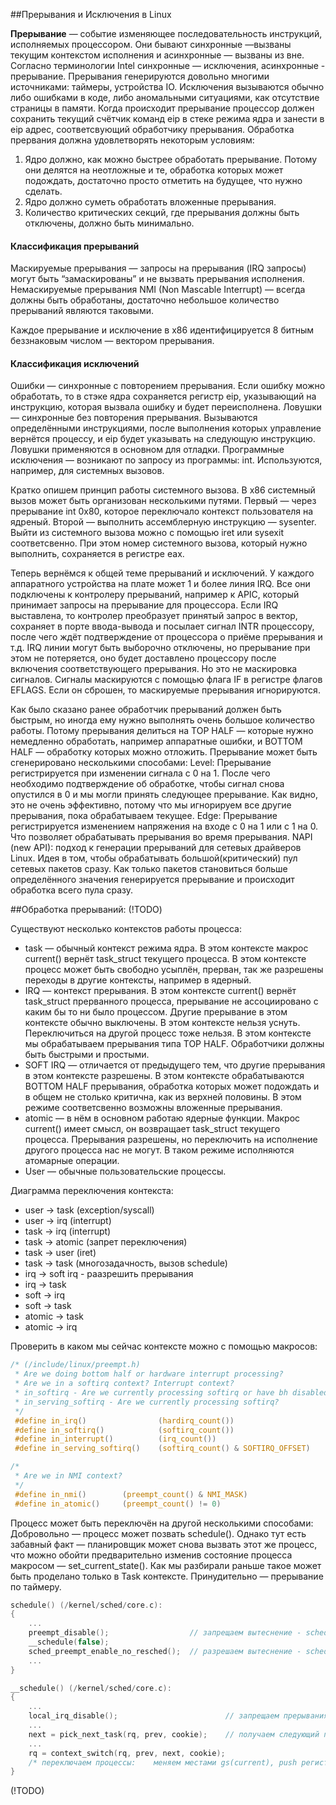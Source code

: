 ##Прерывания и Исключения в Linux

**Прерывание** — событие изменяющее последовательность инструкций, исполняемых
процессором. Они бывают синхронные —вызваны текущим контекстом исполнения и
асинхронные — вызваны из вне. Согласно терминологии Intel синхронные —
исключения, асинхронные - прерывание.
Прерывания генерируются довольно многими источниками: таймеры, устройства
IO. Исключения вызываются обычно либо ошибками в коде, либо аномальными
ситуациями, как отсутствие страницы в памяти.
Когда происходит прерывание процессор должен сохранить текущий счётчик
команд eip в стеке режима ядра и занести в eip адрес, соответсвующий
обработчику прерывания.
Обработка прервания должна удовлетворять некоторым условиям:

1. Ядро должно, как можно быстрее обработать прерывание. Потому они делятся
на неотложные и те, обработка которых может подождать, достаточно просто
отметить на будущее, что нужно сделать.
2. Ядро должно суметь обработать вложенные прерывания.
3. Количество критических секций, где прерывания должны быть отключены,
должно быть минимально.

#### Классификация прерываний

Маскируемые прерывания — запросы на прерывания (IRQ запросы) могут быть
“замаскированы” и не вызвать прерывания исполнения.
Немаскируемые прерывания NMI (Non Mascable Interrupt) — всегда должны быть
обработаны, достаточно небольшое количество прерываний являются таковыми.

Каждое прерывание и исключение в x86 идентифицируется 8 битным беззнаковым
числом — вектором прерывания.

#### Классификация исключений

Ошибки — синхронные с повторением прерывания. Если ошибку можно обработать,
то в стэке ядра сохраняется регистр eip, указывающий на инструкцию, которая
вызвала ошибку и будет переисполнена.
Ловушки — синхронные без повторения прерывания. Вызываются определёнными
инструкциями, после выполнения которых управление вернётся процессу, и eip
будет указывать на следующую инструкцию. Ловушки применяются в основном для
отладки.
Программные исключения — возникают по запросу из программы: int.
Используются, например, для системных вызовов.

Кратко опишем принцип работы системного вызова.
В x86 системный вызов может быть организован несколькими путями. Первый —
через прерывание int 0x80, которое переключало контекст пользователя на
ядреный. Второй — выполнить ассемблерную инструкцию — sysenter. Выйти из
системного вызова можно с помощью iret или sysexit соответсвенно. При этом
номер системного вызова, который нужно выполнить, сохраняется в регистре
eax.

Теперь вернёмся к общей теме прерываний и исключений.
У каждого аппаратного устройства на плате может 1 и более линия IRQ. Все
они подключены к контролеру прерываний, например к APIC, который принимает
запросы на прерывание для процессора. Если IRQ выставлена, то контролер
преобразует принятый запрос в вектор, сохраняет в порте ввода-вывода и
посылает сигнал INTR процессору, после чего ждёт подтверждение от
процессора о приёме прерывания и т.д.
IRQ линии могут быть выборочно отключены, но прерывание при этом не
потеряется, оно будет доставлено процессору после включения
соответствующего прерывания. Но это не маскировка сигналов. Сигналы
маскируются с помощью флага IF в регистре флагов EFLAGS.  Если он сброшен,
то маскируемые прерывания игнорируются.

Как было сказано ранее обработчик прерываний должен быть быстрым, но иногда
ему нужно выполнять очень большое количество работы. Потому прерывания
делиться на TOP HALF — которые нужно немедленно обработать, например
аппаратные ошибки, и BOTTOM HALF  — обработку которых можно отложить.
Прерывание может быть сгенерировано несколькими способами:
Level:  Прерывание регистрируется при изменении сигнала с 0 на 1. После
чего необходимо подтверждение об обработке, чтобы сигнал снова опустился в
0 и мы могли принять следующее прерывание. Как видно, это не очень
эффективно, потому что мы игнорируем все другие прерывания, пока
обрабатываем текущее.
Edge:  Прерывание регистрируется изменением напряжения на входе с 0 на 1
или с 1 на 0. Что позволяет обрабатывать прерывания во время прерывания.
NAPI (new API): подход к генерации прерываний для сетевых драйверов Linux.
Идея в том, чтобы обрабатывать большой(критический) пул сетевых пакетов
сразу. Как только пакетов становиться больше определённого значения
генерируется прерывание и происходит обработка всего пула сразу.

##Обработка прерываний: (!TODO)

Существуют несколько контекстов работы процесса:
* task — обычный контекст режима ядра. В этом контексте макрос current()
вернёт task_struct текущего процесса. В этом контексте процесс может быть
свободно усыплён, прерван, так же разрешены переходы в другие контексты,
например в ядерный.
* IRQ — контекст прерывания. В этом контексте current() вернёт task_struct
прерванного процесса, прерывание не ассоциировано с каким бы то ни было
процессом. Другие прерывание в этом контексте обычно выключены. В этом
контексте нельзя уснуть. Переключиться на другой процесс тоже нельзя. В
этом контексте мы обрабатываем прерывания типа TOP HALF. Обработчики должны
быть быстрыми и простыми.
* SOFT IRQ — отличается от предыдущего тем, что другие прерывания в этом
контексте разрешены. В этом контексте обрабатываются BOTTOM HALF
прерывания, обработка которых может подождать и в общем не столько
критична, как из верхней половины. В этом режиме соответсвенно возможны
вложенные прерывания.
* atomic — в нём в основном работаю ядерные функции. Макрос current() имеет
смысл, он возвращает task_struct текущего процесса. Прерывания разрешены,
но переключить на исполнение другого процесса нас не могут. В таком режиме
исполняются атомарные операции.
* User — обычные пользовательские процессы.

Диаграмма переключения контекста:
* user -> task (exception/syscall)
* user -> irq (interrupt)
* task -> irq (interrupt)
* task -> atomic (запрет переключения)
* task -> user (iret)
* task -> task (многозадачность, вызов schedule)
* irq -> soft irq - раазрешить прерывания
* irq -> task
* soft -> irq
* soft -> task
* atomic -> task
* atomic -> irq

Проверить в каком мы сейчас контексте можно с помощью макросов:

```c
/* (/include/linux/preempt.h)
 * Are we doing bottom half or hardware interrupt processing?
 * Are we in a softirq context? Interrupt context?
 * in_softirq - Are we currently processing softirq or have bh disabled?
 * in_serving_softirq - Are we currently processing softirq?
 */
 #define in_irq()                (hardirq_count())
 #define in_softirq()            (softirq_count())
 #define in_interrupt()          (irq_count())
 #define in_serving_softirq()    (softirq_count() & SOFTIRQ_OFFSET)

/*
 * Are we in NMI context?
 */
 #define in_nmi()        (preempt_count() & NMI_MASK)
 #define in_atomic()     (preempt_count() != 0)
```

Процесс может быть переключён на другой несколькими способами:
Добровольно — процесс может позвать schedule(). Однако тут есть забавный
факт — планировщик может снова вызвать этот же процесс, что можно обойти
предварительно изменив состояние процесса макросом — set_current_state().
Как мы разбирали раньше такое может быть проделано только в Task контексте.
Принудительно — прерывание по таймеру.

```c
schedule() (/kernel/sched/core.c):
{
    ...
    preempt_disable();                  // запрещаем вытеснение - schedule
    __schedule(false);
    sched_preempt_enable_no_resched();  // разрешаем вытеснение - schedule
    ...
}

__schedule() (/kernel/sched/core.c):
{
    ...
    local_irq_disable();                        // запрещаем прерывания
    ...
    next = pick_next_task(rq, prev, cookie);    // получаем следующий процесс
    ...
    rq = context_switch(rq, prev, next, cookie);
    /* переключаем процессы:    меняем местами gs(current), push регистры, меняем rsp, rip менять не нужно. pop регистры, ret */
}
```
(!TODO)
